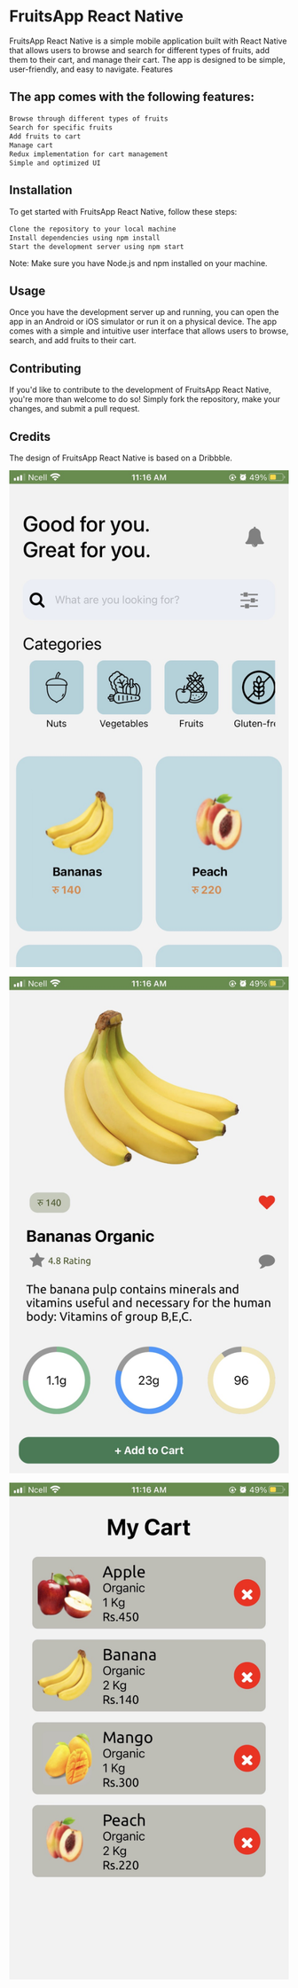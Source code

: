 <h1>FruitsApp React Native</h1>



FruitsApp React Native is a simple mobile application built with React Native that allows users to browse and search for different types of fruits, add them to their cart, and manage their cart. The app is designed to be simple, user-friendly, and easy to navigate.
Features

<h2>The app comes with the following features:</h2>

    Browse through different types of fruits
    Search for specific fruits
    Add fruits to cart
    Manage cart
    Redux implementation for cart management
    Simple and optimized UI

<h2>Installation</h2>

To get started with FruitsApp React Native, follow these steps:

    Clone the repository to your local machine
    Install dependencies using npm install
    Start the development server using npm start

Note: Make sure you have Node.js and npm installed on your machine.

<h2>Usage</h2>

Once you have the development server up and running, you can open the app in an Android or iOS simulator or run it on a physical device. The app comes with a simple and intuitive user interface that allows users to browse, search, and add fruits to their cart.

<h2>Contributing</h2>

If you'd like to contribute to the development of FruitsApp React Native, you're more than welcome to do so! Simply fork the repository, make your changes, and submit a pull request.

<h2>Credits</h2>

The design of FruitsApp React Native is based on a Dribbble.


![](/ui1.jpg)

![](/ui2.jpg)

![](/ui3.jpg)
